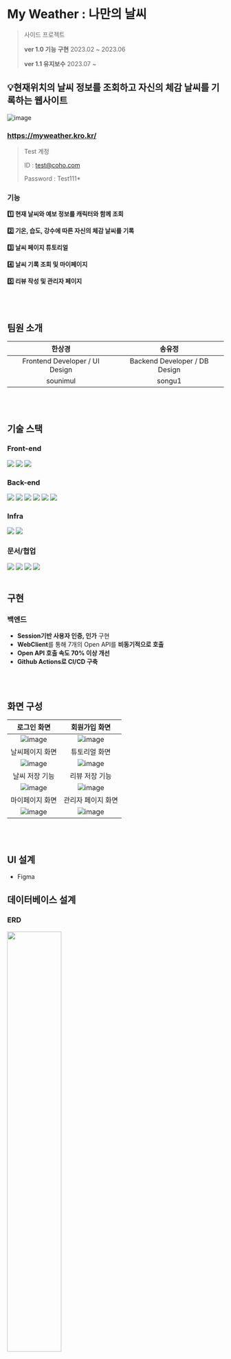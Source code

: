 # My Weather : 나만의 날씨
> 사이드 프로젝트
> 
> **ver 1.0 기능 구현** 2023.02 ~ 2023.06
> 
> **ver 1.1 유지보수**  2023.07 ~

## 💡현재위치의 날씨 정보를 조회하고 자신의 체감 날씨를 기록하는 웹사이트

![image](https://github.com/sounimul/My-Weather-v1.0/assets/75112062/63b0c2c1-b0f1-49b2-bdd1-db4139a721bd)

### https://myweather.kro.kr/
> Test 계정
> 
> ID : test@coho.com
> 
> Password : Test111*

### 기능
**1️⃣ 현재 날씨와 예보 정보를 캐릭터와 함께 조회**

**2️⃣ 기온, 습도, 강수에 따른 자신의 체감 날씨를 기록**

**3️⃣ 날씨 페이지 튜토리얼**

**4️⃣ 날씨 기록 조회 및 마이페이지**

**5️⃣ 리뷰 작성 및 관리자 페이지**



<br></br>
## 팀원 소개
|한상경|송유정|
|:---:|:---:|
|Frontend Developer / UI Design|Backend Developer / DB Design|
|sounimul|songu1|

<br></br>
## 기술 스택
### Front-end
<img src="https://img.shields.io/badge/html5-E34F26?style=for-the-badge&logo=html5&logoColor=white"> <img src="https://img.shields.io/badge/css-1572B6?style=for-the-badge&logo=css3&logoColor=white"> <img src="https://img.shields.io/badge/javascript-F7DF1E?style=for-the-badge&logo=javascript&logoColor=black">

### Back-end
<img src="https://img.shields.io/badge/java 17-007396?style=for-the-badge&logo=java&logoColor=white"> <img src="https://img.shields.io/badge/Spring Boot 3.0.2-6DB33F?style=for-the-badge&logo=springboot&logoColor=white"> <img src="https://img.shields.io/badge/mariaDB-003545?style=for-the-badge&logo=mariaDB&logoColor=white"> <img src="https://img.shields.io/badge/JPA-83B81A?style=for-the-badge&logoColor=white"> <img src="https://img.shields.io/badge/thymeleaf-005F0F?style=for-the-badge&logo=thymeleaf&logoColor=white"> <img src="https://img.shields.io/badge/gradle-02303A?style=for-the-badge&logo=gradle&logoColor=white">

### Infra
<img src="https://img.shields.io/badge/Cloud type-000000?style=for-the-badge&logoColor=white"> <img src="https://img.shields.io/badge/github actions-2088FF?style=for-the-badge&logo=githubactions&logoColor=white">

### 문서/협업
<img src="https://img.shields.io/badge/Git-F05032?style=for-the-badge&logo=git&logoColor=white"> <img src="https://img.shields.io/badge/Github-181717?style=for-the-badge&logo=Github&logoColor=white"> <img src="https://img.shields.io/badge/figma-F24E1E?style=for-the-badge&logo=figma&logoColor=white"> <img src="https://img.shields.io/badge/notion-000000?style=for-the-badge&logo=notion&logoColor=white"> 
<br></br>
## 구현

### 백엔드
- **Session기반 사용자 인증, 인가** 구현
- **WebClient**를 통해 7개의 Open API를 **비동기적으로 호출**
- **Open API 호출 속도 70% 이상 개선**
- **Github Actions로 CI/CD 구축**

<br></br>
## 화면 구성
|로그인 화면|회원가입 화면|
|:---:|:---:|
|![image](https://github.com/sounimul/Project1/assets/75112062/9ea6a7b8-2dd3-4376-816d-f3c7a9cf4836)|![image](https://github.com/sounimul/Project1/assets/75112062/348e75ff-1c36-45ec-bdce-2633a15cc5d0)
|날씨페이지 화면|튜토리얼 화면|
|![image](https://github.com/sounimul/Project1/assets/75112062/9617094e-1239-4136-88e2-8d2fc598532e)|![image](https://github.com/sounimul/Project1/assets/75112062/35b85850-a643-4c06-b1e3-adb4fd9b828c)|
|날씨 저장 기능|리뷰 저장 기능|
|![image](https://github.com/sounimul/Project1/assets/75112062/fbd32f77-9ec3-4d92-9cfe-2507123406f9)|![image](https://github.com/sounimul/Project1/assets/75112062/64176121-a512-4c71-9f79-c7228ebc5e35)|
|마이페이지 화면|관리자 페이지 화면|
|![image](https://github.com/sounimul/Project1/assets/75112062/e315df3e-ed4d-4e55-8e99-d0c58a2bb059)|![image](https://github.com/sounimul/Project1/assets/75112062/5fd8ffc2-a80b-4818-b53f-414d4fb4722e)|


<br></br>
## UI 설계
- Figma

## 데이터베이스 설계
### ERD
<img src="https://github.com/sounimul/Project1/assets/75112062/8f93988d-7497-4a6e-8c01-5f5837d45a1f.jpg" width="50%"/>

### Relational 다이어그램
<img src="https://github.com/sounimul/Project1/assets/75112062/881ee0df-5829-4c5b-bce0-b251b108442b.jpg" width="50%"/>


